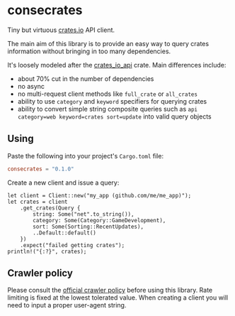 # consecrates

Tiny but virtuous [crates.io](https://crates.io) API client.

The main aim of this library is to provide an easy way to query crates
information without bringing in too many dependencies.

It's loosely modeled after the
[crates_io_api](https://crates.io/crates/crates_io_api) crate. Main differences
include:
- about 70% cut in the number of dependencies
- no async 
- no multi-request client methods like `full_crate` or
  `all_crates`
- ability to use `category` and `keyword` specifiers for querying crates
- ability to convert simple string composite queries such as
  `api category=web keyword=crates sort=update` into valid query objects


## Using

Paste the following into your project's `Cargo.toml` file:

```toml
consecrates = "0.1.0"
```

Create a new client and issue a query: 

```rust,no_run
let client = Client::new("my_app (github.com/me/me_app)");
let crates = client
    .get_crates(Query {
        string: Some("net".to_string()),
        category: Some(Category::GameDevelopment),
        sort: Some(Sorting::RecentUpdates),
        ..Default::default()
    })
    .expect("failed getting crates");
println!("{:?}", crates);
```


## Crawler policy

Please consult the
[official crawler policy](https://crates.io/policies#crawlers) before using
this library. Rate limiting is fixed at the lowest tolerated value. When
creating a client you will need to input a proper user-agent string.


